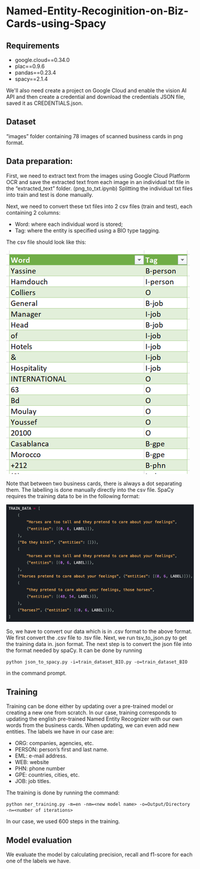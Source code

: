 # Named-Entity-Recoginition-on-Biz-Cards-using-Spacy

## Requirements

* google.cloud==0.34.0
* plac==0.9.6
* pandas==0.23.4
* spacy==2.1.4

We'll also need create a project on Google Cloud and enable the vision AI API and then create a credential and download the credentials JSON file, saved it as CREDENTIALS.json.

## Dataset

“images” folder containing 78 images of scanned business cards in png format.

## Data preparation:

First, we need to extract text from the images using Google Cloud Platform OCR and save the extracted text from each image in an individual txt file in the “extracted_text” folder. (png_to_txt.ipynb)
Splitting the individual txt files into train and test is done manually.

Next, we need to convert these txt files into 2 csv files (train and test), each containing 2 columns:

* Word: where each individual word is stored;
* Tag: where the entity is specified using a BIO type tagging.

The csv file should look like this:

![test_dataset_BIO](test_dataset_BIO.png)

Note that between two business cards, there is always a dot separating them.
The labelling is done manually directly into the csv file.
SpaCy requires the training data to be in the following format:

![SpaCy_format](SpaCy_format.png)

So, we have to convert our data which is in .csv format to the above format. We first convert the .csv file to .tsv file. Next, we run tsv_to_json.py to get the training data in. json format.
The next step is to convert the json file into the format needed by spaCy. It can be done by running
```
python json_to_spacy.py -i=train_dataset_BIO.py -o=train_dataset_BIO
```
in the command prompt.

## Training

Training can be done either by updating over a pre-trained model or creating a new one from scratch.
In our case, training corresponds to updating the english pre-trained Named Entity Recognizer with our own words from the business cards. When updating, we can even add new entities.
The labels we have in our case are:

*	ORG: companies, agencies, etc.
*	PERSON: person’s first and last name.
*	EML: e-mail address.
*	WEB: website
*	PHN: phone number
*	GPE: countries, cities, etc.
*	JOB: job titles.

The training is done by running the command:

```
python ner_training.py -m=en -nm=<new model name> -o=Output/Directory -n=<number of iterations>
```

In our case, we used 600 steps in the training.

## Model evaluation

We evaluate the model by calculating precision, recall and f1-score for each one of the labels we have.
